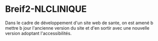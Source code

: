# Breif2-NLCLINIQUE
Dans le cadre de développement d'un site web de sante, on est amené b mettre b jour l'ancienne version du site et d'en sortir avec une nouvelle version adoptant l'accessibilités.
